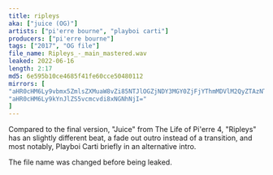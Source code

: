 ```yaml
---
title: ripleys
aka: ["juice (OG)"]
artists: ["pi'erre bourne", "playboi carti"]
producers: ["pi'erre bourne"]
tags: ["2017", "OG file"]
file_name: Ripleys_-_main_mastered.wav
leaked: 2022-06-16
length: 2:17
md5: 6e595b10ce4685f41fe60cce50480112
mirrors: [
"aHR0cHM6Ly9vbmx5ZmlsZXMuaW8vZi85NTJlOGZjNDY3MGY0ZjFjYThmMDVlM2QyZTAzNThmYg==",
"aHR0cHM6Ly9kYnJlZS5vcmcvdi8xNGNhNjI="
]
---
```

Compared to the final version, "Juice" from The Life of Pi'erre 4, "Ripleys" has an slightly different beat, a fade out outro instead of a transition, and most notably, Playboi Carti briefly in an alternative intro.

The file name was changed before being leaked.
